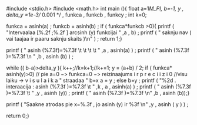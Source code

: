 #include <stdio.h>
#include <math.h>
int main (){
    float a=1*M_PI, b=-1, y , delta_y =1e-3/* 0.001 */ , funkca , funkcb , funkcy ;
 int k=0;

 funkca = asinh(a) ; funkcb = asinh(b) ;
 if ( funkca*funkcb >0){
 printf ( "Intervaalaa [%.2f ;%.2f ] arcsinh (y) funkcijai " ,a , b) ;
 printf ( " saknju nav ( vai taajaa ir paaru saknju skaits )\n" ) ;
 return 1;}

 printf ( " asinh (%7.3f)=%7.3f \t \t \t \t " ,a , asinh(a) ) ;
 printf ( " asinh (%7.3f )=%7.3f \n " ,b , asinh (b) ) ;

 while (( b-a)>delta_y ){
 k++;//k=k+1;//k+=1;
 y = (a+b) / 2;
 if ( funkca* asinh(y)>0) // pie a=0 −> funkca=0 −> reizinaajums i r p r e c i i z i 0
 //visu laiku -> v i s u l a i k a " straadaa " b=x
 a = y ;
 else
 b=y ;
 printf ( "%2d . interaacija : asinh (%7.3f )=%7.3f \t " ,k , a , asinh(a) ) ;
 printf ( " asinh (%7.3f )=%7.3f \t " ,y , asinh (y)) ;
 printf ( " asinh (%7.3f )=%7.3f \n" ,b , asinh (b));}

 printf ( "Saakne atrodas pie x=%.3f , jo asinh (y) ir %3f \n" ,y , asinh ( y ) ) ;

 return 0;}
